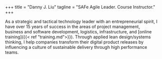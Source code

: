 +++
title = "Danny J. Liu"
tagline = "SAFe Agile Leader. Course Instructor."
+++

As a strategic and tactical technology leader with an entrepreneurial spirit, I have over 15 years of success in the areas of project management, business and software development, logistics, infrastructure, and [online training]({{< ref "training.md">}}). Through applied lean design/systems thinking, I help companies transform their digital product releases by influencing a culture of sustainable delivery through high performance teams.
